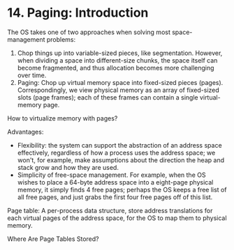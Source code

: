 # 14. Paging: Introduction

The OS takes one of two approaches when solving most space-management problems:
1. Chop things up into variable-sized pieces, like segmentation. However, when dividing a space into different-size chunks, the space itself can become fragmented, and thus allocation becomes more challenging over time.
2. Paging: Chop up virtual memory space into fixed-sized pieces (pages). Correspondingly, we view physical memory as an array of fixed-sized slots (page frames); each of these frames can contain a single virtual-memory page.

How to virtualize memory with pages?

Advantages: 
- Flexibility: the system can support the abstraction of an address space effectively, regardless of how a process uses the address space; we won't, for example, make assumptions about the direction the heap and stack grow and how they are used.
- Simplicity of free-space management. For example, when the OS wishes to place a 64-byte address space into a eight-page physical memory, it simply finds 4 free pages; perhaps the OS keeps a free list of all free pages, and just grabs the first four free pages off of this list.

Page table: A per-process data structure, store address translations for each virtual pages of the address space, for the OS to map them to physical memory. 

Where Are Page Tables Stored?





















